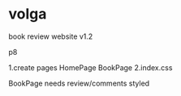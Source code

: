 # volga
book review website v1.2

p8

1.create pages 
    HomePage
    BookPage
2.index.css 




BookPage needs review/comments styled